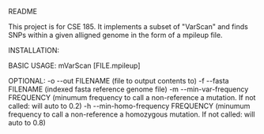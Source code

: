 README

This project is for CSE 185. It implements a subset of "VarScan" and finds SNPs within a given alligned genome in the form of a mpileup file.

INSTALLATION:


BASIC USAGE:
    mVarScan [FILE.mpileup] 

OPTIONAL:
    -o --out  FILENAME (file to output contents to)
    -f --fasta FILENAME (indexed fasta reference genome file)
    -m --min-var-frequency FREQUENCY (minumum frequency to call a non-reference a mutation. If not called: will auto to 0.2)
    -h --min-homo-frequency FREQUENCY (minumum frequency to call a non-reference a homozygous mutation. If not called: will auto to 0.8)
    